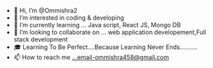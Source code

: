 - 👋 Hi, I’m @Ommishra2
- 👀 I’m interested in coding & developing
- 🌱 I’m currently learning ... Java script, React JS, Mongo DB
- 🤝 I’m looking to collaborate on ... web application developement,Full stack development
- 🎓 Learning To Be Perfect....Because Learning Never Ends..........
- 📫 How to reach me ...email-ommishra458@gmail.com

<!---
Ommishra2/Ommishra2 is a ✨ special ✨ repository because its `README.md` (this file) appears on your GitHub profile.
You can click the Preview link to take a look at your changes.
--->

